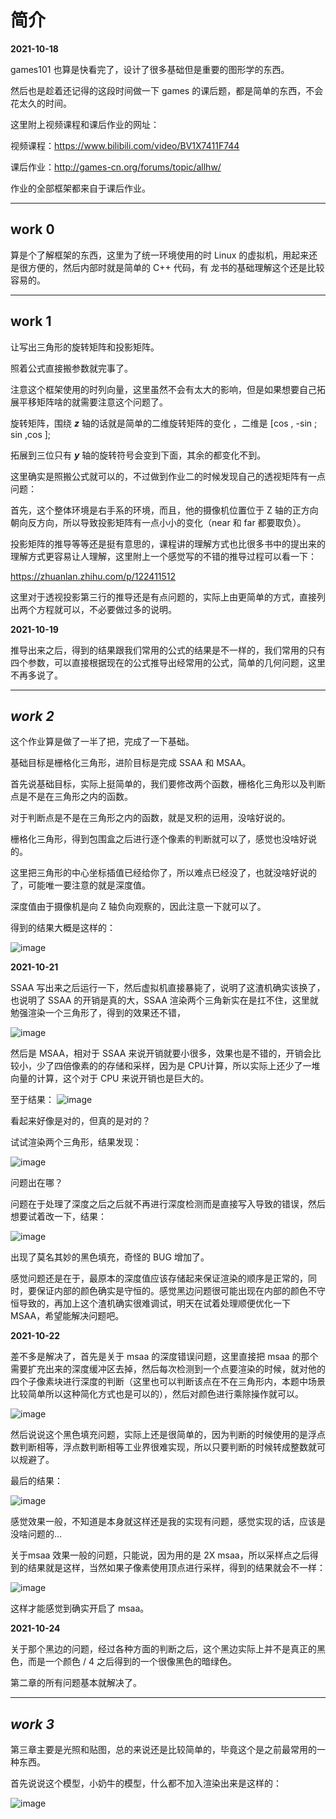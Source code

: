 # **简介**



**2021-10-18**



games101 也算是快看完了，设计了很多基础但是重要的图形学的东西。

然后也是趁着还记得的这段时间做一下 games 的课后题，都是简单的东西，不会花太久的时间。

这里附上视频课程和课后作业的网址：

视频课程：https://www.bilibili.com/video/BV1X7411F744

课后作业：http://games-cn.org/forums/topic/allhw/

作业的全部框架都来自于课后作业。

-----

## **work  0**

算是个了解框架的东西，这里为了统一环境使用的时 Linux 的虚拟机，用起来还是很方便的，然后内部时就是简单的 C++ 代码，有 龙书的基础理解这个还是比较容易的。

---

## **work 1**

让写出三角形的旋转矩阵和投影矩阵。

照着公式直接搬参数就完事了。

注意这个框架使用的时列向量，这里虽然不会有太大的影响，但是如果想要自己拓展平移矩阵啥的就需要注意这个问题了。

旋转矩阵，围绕 ***z*** 轴的话就是简单的二维旋转矩阵的变化 ，二维是 [cos , -sin ;  sin ,cos ];

拓展到三位只有 ***y*** 轴的旋转符号会变到下面，其余的都变化不到。

这里确实是照搬公式就可以的，不过做到作业二的时候发现自己的透视矩阵有一点问题：

首先，这个整体环境是右手系的环境，而且，他的摄像机位置位于 Z 轴的正方向朝向反方向，所以导致投影矩阵有一点小小的变化（near 和 far 都要取负）。

投影矩阵的推导等等还是挺有意思的，课程讲的理解方式也比很多书中的提出来的理解方式更容易让人理解，这里附上一个感觉写的不错的推导过程可以看一下：

https://zhuanlan.zhihu.com/p/122411512

这里对于透视投影第三行的推导还是有点问题的，实际上由更简单的方式，直接列出两个方程就可以，不必要做过多的说明。



**2021-10-19**



推导出来之后，得到的结果跟我们常用的公式的结果是不一样的，我们常用的只有四个参数，可以直接根据现在的公式推导出经常用的公式，简单的几何问题，这里不再多说了。

---

## ***work 2***



这个作业算是做了一半了把，完成了一下基础。

基础目标是栅格化三角形，进阶目标是完成 SSAA 和 MSAA。 

首先说基础目标，实际上挺简单的，我们要修改两个函数，栅格化三角形以及判断点是不是在三角形之内的函数。

对于判断点是不是在三角形之内的函数，就是叉积的运用，没啥好说的。

栅格化三角形，得到包围盒之后进行逐个像素的判断就可以了，感觉也没啥好说的。

这里把三角形的中心坐标插值已经给你了，所以难点已经没了，也就没啥好说的了，可能唯一要注意的就是深度值。

深度值由于摄像机是向 Z 轴负向观察的，因此注意一下就可以了。

得到的结果大概是这样的：

![image](https://github.com/MoChen2001/Games101/tree/master/Photo/02/rasterizer.png)



**2021-10-21**



SSAA 写出来之后运行一下，然后虚拟机直接暴毙了，说明了这渣机确实该换了，也说明了 SSAA 的开销是真的大，SSAA 渲染两个三角新实在是扛不住，这里就勉强渲染一个三角形了，得到的效果还不错，

![image](https://github.com/MoChen2001/Games101/tree/master/Photo/02/ssaa.png)





然后是 MSAA，相对于 SSAA 来说开销就要小很多，效果也是不错的，开销会比较小，少了四倍像素的的存储和采样，因为是 CPU计算，所以实际上还少了一堆向量的计算，这个对于 CPU 来说开销也是巨大的。

至于结果： ![image](https://github.com/MoChen2001/Games101/tree/master/Photo/02/msaa_1.png)

看起来好像是对的，但真的是对的？

试试渲染两个三角形，结果发现：

 ![image](https://github.com/MoChen2001/Games101/tree/master/Photo/02/msaa_Wrong_2.png)

问题出在哪？

问题在于处理了深度之后之后就不再进行深度检测而是直接写入导致的错误，然后想要试着改一下，结果：

 ![image](https://github.com/MoChen2001/Games101/tree/master/Photo/02/msaa_Wrong_1.png)

出现了莫名其妙的黑色填充，奇怪的 BUG 增加了。

感觉问题还是在于，最原本的深度值应该存储起来保证渲染的顺序是正常的，同时，要保证内部的颜色确实是守恒的。感觉黑边问题很可能出现在内部的颜色不守恒导致的，再加上这个渣机确实很难调试，明天在试着处理顺便优化一下 MSAA，希望能解决问题吧。



**2021-10-22**

差不多是解决了，首先是关于 msaa 的深度错误问题，这里直接把 msaa 的那个需要扩充出来的深度缓冲区去掉，然后每次检测到一个点要渲染的时候，就对他的四个子像素块进行深度的判断（这里也可以判断该点在不在三角形内，本题中场景比较简单所以这种简化方式也是可以的），然后对颜色进行乘除操作就可以。

![image](https://github.com/MoChen2001/Games101/tree/master/Photo/02/msaa_Wrong_3.png)

然后说说这个黑色填充问题，实际上还是很简单的，因为判断的时候使用的是浮点数判断相等，浮点数判断相等工业界很难实现，所以只要判断的时候转成整数就可以规避了。

最后的结果：

![image](https://github.com/MoChen2001/Games101/tree/master/Photo/02/msaa_2.png)

  感觉效果一般，不知道是本身就这样还是我的实现有问题，感觉实现的话，应该是没啥问题的...



关于msaa 效果一般的问题，只能说，因为用的是 2X msaa，所以采样点之后得到的结果就是这样，当然如果子像素使用顶点进行采样，得到的结果就会不一样：

![image](https://github.com/MoChen2001/Games101/tree/master/Photo/02/msaa_3.png)

这样才能感觉到确实开启了 msaa。





**2021-10-24**

关于那个黑边的问题，经过各种方面的判断之后，这个黑边实际上并不是真正的黑色，而是一个颜色 / 4 之后得到的一个很像黑色的暗绿色。

第二章的所有问题基本就解决了。

------

## ***work 3***

第三章主要是光照和贴图，总的来说还是比较简单的，毕竟这个是之前最常用的一种东西。

首先说说这个模型，小奶牛的模型，什么都不加入渲染出来是这样的：

![image](https://github.com/MoChen2001/Games101/tree/master/Photo/03/normal.png)

